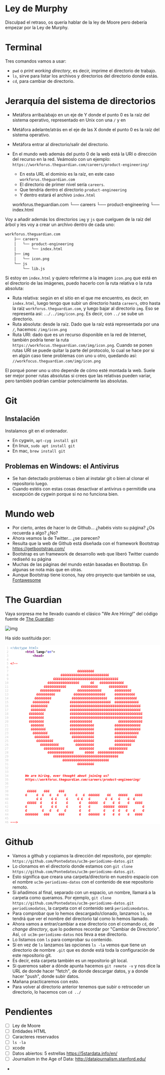 
# Ley de Murphy

Disculpad el retraso, os quería hablar de la ley de Moore pero debería empezar por la Ley de Murphy.  


# Terminal

Tres comandos vamos a usar:  

-   `pwd` o *print working directory*, es decir, imprime el directorio de trabajo.
-   `ls`, sirve para listar los archivos y directorios del directorio donde estás.
-   `cd`, para cambiar de directorio.


# Jerarquía del sistema de directorios

-   Metáfora arriba/abajo en un eje de Y donde el punto 0 es la raíz del sistema operativo, representado en Unix con una `/` y en
-   Metáfora adelante/atrás en el eje de las X donde el punto 0 es la raíz del sistema operativo.
-   Metáfora entrar al directorio/salir del directorio.
-   En el mundo web además del punto 0 de la web está la URI o dirección del recurso en la red. Veámoslo con un ejemplo: `https://workforus.theguardian.com/careers/product-engineering/`  
    -   En esta URL el dominio es la raíz, en este caso `workforus.theguardian.com`
    -   El directorio de primer nivel sería `careers`.
    -   Que tendría dentro el directorio `product-engineering`
    -   Y dentro estará el archivo `index.html`

    workforus.theguardian.com
    └── careers
        └── product-engineering
            └── index.html

Voy a añadir además los directorios `img` y `js` que cuelguen de la raíz del árbol y les voy a crear un archivo dentro de cada uno:  

    workforus.theguardian.com
        ├── careers
        │   └── product-engineering
        │       └── index.html
        ├── img
        │   └── icon.png
        └── js
            └── lib.js

Si estoy en `index.html` y quiero referirme a la imagen `icon.png` que está en el directorio de las imágenes, puedo hacerlo con la ruta relativa o la ruta absoluta:  

-   Ruta relativa: según en el sitio en el que me encuentro, es decir, en `index.html`, luego tengo que subir un directorio hasta `careers`, otro hasta la raíz `workforus.theguardian.com`, y luego bajar al directorio `img`. Eso se representa así: `../../img/icon.png`. Es decir, con `../` se sube un directorio.
-   Ruta absoluta: desde la raíz. Dado que la raíz está representada por una `/`, hacemos: `/img/icon.png`
-   Ruta URI: dado que es un recurso disponible en la red de Internet, también podría tener la ruta `https://workfocus.theguardian.com/img/icon.png`. Cuando se ponen rutas URI se puede quitar la parte del protocolo, lo cual se hace por si en algún caso tiene problemas con uno u otro, quedando así: `//workfocus.theguardian.com/img/icon.png`

El porqué poner uno u otro depende de cómo esté montada la web. Suele ser mejor poner rutas absolutas si crees que las relativas pueden variar, pero también podrían cambiar potencialmente las absolutas.  


# Git


## Instalación

Instalamos git en el ordenador.  

-   En cygwin, `apt-cyg install git`
-   En linux, `sudo apt install git`
-   En mac, `brew install git`


## Problemas en Windows: el Antivirus

-   Se han detectado problemas o bien al instalar git o bien al clonar el repositorio luego.
-   Cuando estéis con estas cosas desactivar el antivirus o permitidle una excepción de cygwin porque si no no funciona bien.


# Mundo web

-   Por cierto, antes de hacer lo de Github&#x2026; ¿habéis visto su página? ¿Os recuerda a algo? ¿No?
-   Ahora veamos la de Twitter&#x2026; ¿se parecen?
-   Resulta que la web de Github está diseñada con el framework Bootstrap  <https://getbootstrap.com/>
-   Bootstrap es un framework de desarrollo web que liberó Twitter cuando rediseñó su página
-   Muchas de las páginas del mundo están basadas en Bootstrap. En algunas se nota más que en otras.
-   Aunque Bootstrap tiene iconos, hay otro proyecto que también se usa, [Fontawesome](https://fontawesome.com/v5.15/icons?d=gallery&p=2&m=free)


# The Guardian

Vaya sorpresa me he llevado cuando el clásico "We Are Hiring!" del código fuente de [The Guardian](https://www.theguardian.com/international):  

![img](img/theguardian-frontpage.png "We Are Hiring!")  

Ha sido sustituida por:  

![img](img/the-guardian-200.png "200 Anniversary The Guardian")  


# Github

-   Vamos a github y copiamos la dirección del repositorio, por ejemplo: `https://github.com/Pontedatos/uc3m-periodismo-datos.git`
-   Lo clonamos en el directorio donde estamos con `git clone https://github.com/Pontedatos/uc3m-periodismo-datos.git`.
-   Esto significa que creara una carpeta/directorio en nuestro espacio con el nombre `uc3m-periodismo-datos` con el contenido de ese repositorio remoto.
-   Si añadimos al final, separado con un espacio, un nombre, llamará a la carpeta como queramos. Por ejemplo, `git clone https://github.com/Pontedatos/uc3m-periodismo-datos.git periodismodatos`, la carpeta con el contenido será `periodismodatos`.
-   Para comprobar que lo hemos descargado/clonado, lanzamos `ls`, se tendrá que ver el nombre del directorio tal como lo hemos llamado.
-   Ahora vamos a entrar/cambiar a ese directorio con el comando `cd`, de *change directory*, que lo podemos recordar por "Cambiar de Directorio". Así, `cd uc3m-periodismo-datos` nos lleva a ese directorio.
-   Lo listamos con `ls` para comprobar su contenido.
-   Si en vez de `ls` lanzamos las opciones `ls -la` vemos que tiene un directorio de nombre `.git` que es donde está toda la configuración de este repositorio git.
-   Es decir, esta carpeta también es un repositorio git local.
-   Si queremos saber a dónde apunta hacemos `git remote -v` y nos dice la URL de donde hacer "fetch", de donde descargar datos, y a donde hacer "push", donde subir datos.
-   Mañana practicaremos con esto.
-   Para volver al directorio anterior tenemos que subir o retroceder un directorio, lo hacemos con `cd ../`


# Pendientes

-   [ ] Ley de Moore
-   [ ] Entidades HTML
-   [ ] Caracteres reservados
-   [ ] `ls -la`
-   [ ] xcode
-   [ ] Datos abiertos: 5 estrellas <https://5stardata.info/en/>
-   [ ] Journalism in the Age of Data: <http://datajournalism.stanford.edu/>
-   

